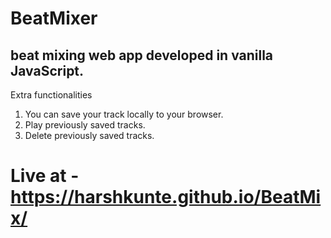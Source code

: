 # BeatMixer

## beat mixing web app developed in vanilla JavaScript.

Extra functionalities

1. You can save your track locally to your browser.
2. Play previously saved tracks.
3. Delete previously saved tracks.

# Live at - https://harshkunte.github.io/BeatMix/
